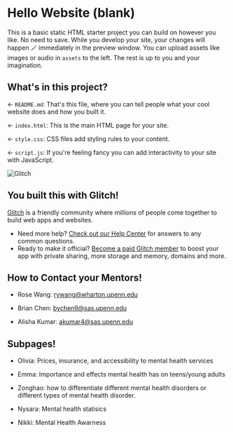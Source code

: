 # Hello Website (blank)

This is a basic static HTML starter project you can build on however you like. No need to save. While you develop your site, your changes will happen 🪄 immediately in the preview window. You can upload assets like images or audio in `assets` to the left. The rest is up to you and your imagination.

## What's in this project?

← `README.md`: That's this file, where you can tell people what your cool website does and how you built it.

← `index.html`: This is the main HTML page for your site.

← `style.css`: CSS files add styling rules to your content.

← `script.js`: If you're feeling fancy you can add interactivity to your site with JavaScript.

![Glitch](https://cdn.glitch.com/a9975ea6-8949-4bab-addb-8a95021dc2da%2FLogo_Color.svg?v=1602781328576)

## You built this with Glitch!

[Glitch](https://glitch.com) is a friendly community where millions of people come together to build web apps and websites.

- Need more help? [Check out our Help Center](https://help.glitch.com/) for answers to any common questions.
- Ready to make it official? [Become a paid Glitch member](https://glitch.com/pricing) to boost your app with private sharing, more storage and memory, domains and more.

## How to Contact your Mentors!

- Rose Wang: rywang@wharton.upenn.edu

- Brian Chen: bychen9@sas.upenn.edu

- Alisha Kumar: akumar4@sas.upenn.edu

## Subpages!

- Olivia: Prices, insurance, and accessibility to mental health services

- Emma: Importance and effects mental health has on teens/young adults

- Zonghao: how to differentiate different mental health disorders or different types of mental health disorder.
- Nysara: Mental health statisics
- Nikki: Mental Health Awarness 
